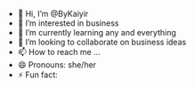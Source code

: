 - 👋 Hi, I’m @ByKaiyir
- 👀 I’m interested in business
- 🌱 I’m currently learning any and everything
- 💞️ I’m looking to collaborate on business ideas
- 📫 How to reach me ...
- 😄 Pronouns: she/her
- ⚡ Fun fact: 

<!---
ByKaiyir/ByKaiyir is a ✨ special ✨ repository because its `README.md` (this file) appears on your GitHub profile.
You can click the Preview link to take a look at your changes.
--->
